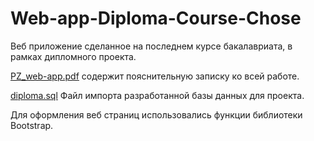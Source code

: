 # Web-app-Diploma-Course-Chose
Веб приложение сделанное на последнем курсе бакалавриата, в рамках дипломного проекта.

[PZ_web-app.pdf](https://github.com/mnchos/Web-app-Diploma-Course-Chose/blob/main/PZ_web-app.pdf) содержит пояснительную записку ко всей работе.

[diploma.sql](https://github.com/mnchos/Web-app-Diploma-Course-Chose/blob/main/diploma.sql) Файл импорта разработанной базы данных для проекта.

Для оформления веб страниц использовались функции библиотеки Bootstrap.
